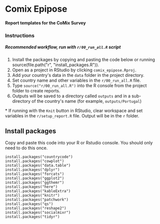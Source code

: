 # Comix Epipose

#### Report templates for the CoMix Survey

### Instructions 

##### Recommended workflow, run with `r/00_run_all.R` script

1. Install the packages by copying and pasting the code below or running source(file.path("r", "install_packages.R")).
1. Open as a project in RStudio by clicking `comix_epipose.Rproj`.
2. Add your country's data in the `data` folder in the project directory.
3. Set country name and other variables in the `r/00_run_all.R` file. 
4. Type `source("r/00_run_all.R")` into the R console from the project folder to create reports.
5. Outputs will be saved to a directory called `outputs` and in a sub-directory of the country's name (for example, `outputs/Portugal`)

\* If running with the `Knit` button in RStudio, clear workspace and set variables in the `r/setup_report.R` file. Output will be in the `r` folder.


## Install packages

Copy and paste this code into your R or Rstudio console. You should only need to do this once. 


```
install.packages("countrycode")
install.packages("cowplot")
install.packages("data.table")
install.packages("dplyr")
install.packages("forcats")
install.packages("ggplot2")
install.packages("ggthemr")
install.packages("here")
install.packages("kableExtra")
install.packages("knitr")
install.packages("patchwork")
install.packages("qs")
install.packages("reshape2")
install.packages("socialmixr")
install.packages("tidyr")
```
